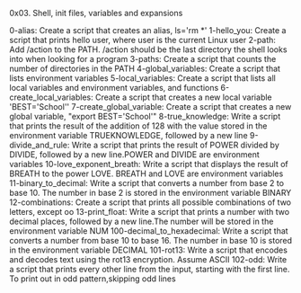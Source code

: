 0x03. Shell, init files, variables and expansions

0-alias: Create a script that creates an alias, ls='rm *'
1-hello_you: Create a script that prints hello user, where user is the current Linux user
2-path: Add /action to the PATH. /action should be the last directory the shell looks into when looking for a program
3-paths: Create a script that counts the number of directories in the PATH
4-global_variables: Create a script that lists environment variables
5-local_variables: Create a script that lists all local variables and environment variables, and functions
6-create_local_variables: Create a script that creates a new local variable 'BEST='School''
7-create_global_variable: Create a script that creates a new global variable, "export BEST='School'"
8-true_knowledge: Write a script that prints the result of the addition of 128 with the value stored in the environment variable TRUEKNOWLEDGE, followed by a new line
9-divide_and_rule: Write a script that prints the result of POWER divided by DIVIDE, followed by a new line.POWER and DIVIDE are environment variables
10-love_exponent_breath: Write a script that displays the result of BREATH to the power LOVE. BREATH and LOVE are environment variables
11-binary_to_decimal: Write a script that converts a number from base 2 to base 10. The number in base 2 is stored in the environment variable BINARY
12-combinations: Create a script that prints all possible combinations of two letters, except oo
13-print_float: Write a script that prints a number with two decimal places, followed by a new line.The number will be stored in the environment variable NUM
100-decimal_to_hexadecimal: Write a script that converts a number from base 10 to base 16. The number in base 10 is stored in the environment variable DECIMAL
101-rot13: Write a script that encodes and decodes text using the rot13 encryption. Assume ASCII
102-odd: Write a script that prints every other line from the input, starting with the first line.  To print out in odd pattern,skipping odd lines
